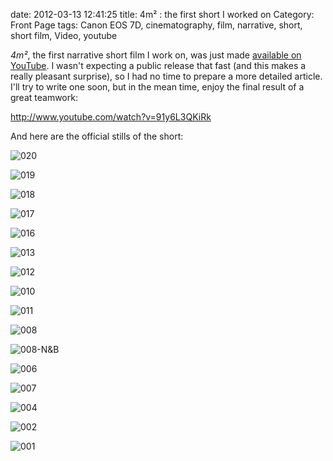 date: 2012-03-13 12:41:25
title: 4m² : the first short I worked on
Category: Front Page
tags: Canon EOS 7D, cinematography, film, narrative, short, short film, Video, youtube

_4m²_, the first narrative short film I work on, was just made [available on YouTube](http://www.youtube.com/watch?v=91y6L3QKiRk). I wasn't expecting a public release that fast (and this makes a really pleasant surprise), so I had no time to prepare a more detailed article. I'll try to write one soon, but in the mean time, enjoy the final result of a great teamwork:

http://www.youtube.com/watch?v=91y6L3QKiRk

And here are the official stills of the short:

![020](/static/uploads/2012/03/020.png)

![019](/static/uploads/2012/03/019.png)

![018](/static/uploads/2012/03/018.png)

![017](/static/uploads/2012/03/017.png)

![016](/static/uploads/2012/03/016.png)

![013](/static/uploads/2012/03/013.png)

![012](/static/uploads/2012/03/012.png)

![010](/static/uploads/2012/03/010.png)

![011](/static/uploads/2012/03/011.png)

![008](/static/uploads/2012/03/008.png)

![008-N&B](/static/uploads/2012/03/008-NB.png)

![006](/static/uploads/2012/03/006.png)

![007](/static/uploads/2012/03/007.png)

![004](/static/uploads/2012/03/004.png)

![002](/static/uploads/2012/03/002.png)

![001](/static/uploads/2012/03/001.png)

